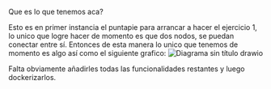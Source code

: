 Que es lo que tenemos aca?

Esto es en primer instancia el puntapie para arrancar a hacer el ejercicio 1, lo unico que logre hacer de momento es que dos nodos, se puedan conectar entre sí.
Entonces de esta manera lo unico que tenemos de momento es algo así como el siguiente grafico:
![Diagrama sin título drawio](https://user-images.githubusercontent.com/91753433/233819167-898dc9d7-4b1b-4411-b6b4-8b0e210d39b3.png)

Falta obviamente añadirles todas las funcionalidades restantes y luego dockerizarlos.
